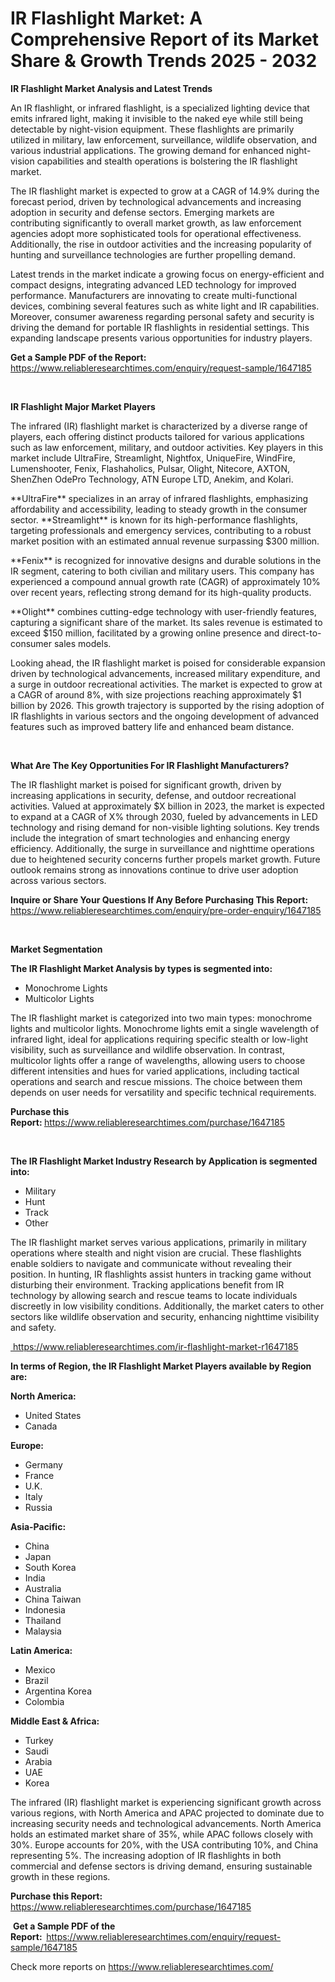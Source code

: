 <p><h1>IR Flashlight Market: A Comprehensive Report of its Market Share & Growth Trends 2025 - 2032</h1></p><p><strong>IR Flashlight Market Analysis and Latest Trends</strong></p>
<p><p>An IR flashlight, or infrared flashlight, is a specialized lighting device that emits infrared light, making it invisible to the naked eye while still being detectable by night-vision equipment. These flashlights are primarily utilized in military, law enforcement, surveillance, wildlife observation, and various industrial applications. The growing demand for enhanced night-vision capabilities and stealth operations is bolstering the IR flashlight market.</p><p>The IR flashlight market is expected to grow at a CAGR of 14.9% during the forecast period, driven by technological advancements and increasing adoption in security and defense sectors. Emerging markets are contributing significantly to overall market growth, as law enforcement agencies adopt more sophisticated tools for operational effectiveness. Additionally, the rise in outdoor activities and the increasing popularity of hunting and surveillance technologies are further propelling demand.</p><p>Latest trends in the market indicate a growing focus on energy-efficient and compact designs, integrating advanced LED technology for improved performance. Manufacturers are innovating to create multi-functional devices, combining several features such as white light and IR capabilities. Moreover, consumer awareness regarding personal safety and security is driving the demand for portable IR flashlights in residential settings. This expanding landscape presents various opportunities for industry players.</p></p>
<p><strong>Get a Sample PDF of the Report:&nbsp;</strong> <a href="https://www.reliableresearchtimes.com/enquiry/request-sample/1647185?utm_campaign=3311&utm_medium=2&utm_source=Github&utm_content=ia&utm_term=05042025&utm_id=ir-flashlight">https://www.reliableresearchtimes.com/enquiry/request-sample/1647185</a></p>
<p>&nbsp;</p>
<p><strong>IR Flashlight Major Market Players</strong></p>
<p><p>The infrared (IR) flashlight market is characterized by a diverse range of players, each offering distinct products tailored for various applications such as law enforcement, military, and outdoor activities. Key players in this market include UltraFire, Streamlight, Nightfox, UniqueFire, WindFire, Lumenshooter, Fenix, Flashaholics, Pulsar, Olight, Nitecore, AXTON, ShenZhen OdePro Technology, ATN Europe LTD, Anekim, and Kolari.</p><p>**UltraFire** specializes in an array of infrared flashlights, emphasizing affordability and accessibility, leading to steady growth in the consumer sector. **Streamlight** is known for its high-performance flashlights, targeting professionals and emergency services, contributing to a robust market position with an estimated annual revenue surpassing $300 million. </p><p>**Fenix** is recognized for innovative designs and durable solutions in the IR segment, catering to both civilian and military users. This company has experienced a compound annual growth rate (CAGR) of approximately 10% over recent years, reflecting strong demand for its high-quality products. </p><p>**Olight** combines cutting-edge technology with user-friendly features, capturing a significant share of the market. Its sales revenue is estimated to exceed $150 million, facilitated by a growing online presence and direct-to-consumer sales models.</p><p>Looking ahead, the IR flashlight market is poised for considerable expansion driven by technological advancements, increased military expenditure, and a surge in outdoor recreational activities. The market is expected to grow at a CAGR of around 8%, with size projections reaching approximately $1 billion by 2026. This growth trajectory is supported by the rising adoption of IR flashlights in various sectors and the ongoing development of advanced features such as improved battery life and enhanced beam distance.</p></p>
<p>&nbsp;</p>
<p><strong>What Are The Key Opportunities For IR Flashlight Manufacturers?</strong></p>
<p><p>The IR flashlight market is poised for significant growth, driven by increasing applications in security, defense, and outdoor recreational activities. Valued at approximately $X billion in 2023, the market is expected to expand at a CAGR of X% through 2030, fueled by advancements in LED technology and rising demand for non-visible lighting solutions. Key trends include the integration of smart technologies and enhancing energy efficiency. Additionally, the surge in surveillance and nighttime operations due to heightened security concerns further propels market growth. Future outlook remains strong as innovations continue to drive user adoption across various sectors.</p></p>
<p><strong>Inquire or Share Your Questions If Any Before Purchasing This Report:</strong> <a href="https://www.reliableresearchtimes.com/enquiry/pre-order-enquiry/1647185?utm_campaign=3311&utm_medium=2&utm_source=Github&utm_content=ia&utm_term=05042025&utm_id=ir-flashlight">https://www.reliableresearchtimes.com/enquiry/pre-order-enquiry/1647185</a></p>
<p>&nbsp;</p>
<p><strong>Market Segmentation</strong></p>
<p><strong>The IR Flashlight Market Analysis by types is segmented into:</strong></p>
<p><ul><li>Monochrome Lights</li><li>Multicolor Lights</li></ul></p>
<p><p>The IR flashlight market is categorized into two main types: monochrome lights and multicolor lights. Monochrome lights emit a single wavelength of infrared light, ideal for applications requiring specific stealth or low-light visibility, such as surveillance and wildlife observation. In contrast, multicolor lights offer a range of wavelengths, allowing users to choose different intensities and hues for varied applications, including tactical operations and search and rescue missions. The choice between them depends on user needs for versatility and specific technical requirements.</p></p>
<p><strong>Purchase this Report:&nbsp;</strong><a href="https://www.reliableresearchtimes.com/purchase/1647185?utm_campaign=3311&utm_medium=2&utm_source=Github&utm_content=ia&utm_term=05042025&utm_id=ir-flashlight">https://www.reliableresearchtimes.com/purchase/1647185</a></p>
<p>&nbsp;</p>
<p><strong>The IR Flashlight Market Industry Research by Application is segmented into:</strong></p>
<p><ul><li>Military</li><li>Hunt</li><li>Track</li><li>Other</li></ul></p>
<p><p>The IR flashlight market serves various applications, primarily in military operations where stealth and night vision are crucial. These flashlights enable soldiers to navigate and communicate without revealing their position. In hunting, IR flashlights assist hunters in tracking game without disturbing their environment. Tracking applications benefit from IR technology by allowing search and rescue teams to locate individuals discreetly in low visibility conditions. Additionally, the market caters to other sectors like wildlife observation and security, enhancing nighttime visibility and safety.</p></p>
<p><a href="https://www.reliableresearchtimes.com/ir-flashlight-market-r1647185?utm_campaign=3311&utm_medium=2&utm_source=Github&utm_content=ia&utm_term=05042025&utm_id=ir-flashlight">&nbsp;https://www.reliableresearchtimes.com/ir-flashlight-market-r1647185</a></p>
<p><strong>In terms of Region, the IR Flashlight Market Players available by Region are:</strong></p>
<p>
    <p> <strong> North America: </strong>
        <ul>
            <li>United States</li>
            <li>Canada</li>
        </ul>
        </p> 
    <p> <strong> Europe: </strong>
        <ul>
            <li>Germany</li>
            <li>France</li>
            <li>U.K.</li>
            <li>Italy</li>
            <li>Russia</li>
        </ul>
        </p> 
    <p> <strong> Asia-Pacific: </strong>
        <ul>
            <li>China</li>
            <li>Japan</li>
            <li>South Korea</li>
            <li>India</li>
            <li>Australia</li>
            <li>China Taiwan</li>
            <li>Indonesia</li>
            <li>Thailand</li>
            <li>Malaysia</li>
        </ul>
        </p> 
    <p> <strong> Latin America: </strong>
        <ul>
            <li>Mexico</li>
            <li>Brazil</li>
            <li>Argentina Korea</li>
            <li>Colombia</li>
        </ul>
        </p> 
    <p> <strong> Middle East & Africa: </strong>
        <ul>
            <li>Turkey</li>
            <li>Saudi</li>
            <li>Arabia</li>
            <li>UAE</li>
            <li>Korea</li>
        </ul>
    </p>
    </p>
<p><p>The infrared (IR) flashlight market is experiencing significant growth across various regions, with North America and APAC projected to dominate due to increasing security needs and technological advancements. North America holds an estimated market share of 35%, while APAC follows closely with 30%. Europe accounts for 20%, with the USA contributing 10%, and China representing 5%. The increasing adoption of IR flashlights in both commercial and defense sectors is driving demand, ensuring sustainable growth in these regions.</p></p>
<p><strong>Purchase this Report: </strong><a href="https://www.reliableresearchtimes.com/purchase/1647185?utm_campaign=3311&utm_medium=2&utm_source=Github&utm_content=ia&utm_term=05042025&utm_id=ir-flashlight">https://www.reliableresearchtimes.com/purchase/1647185</a></p>
<p>&nbsp;<strong>Get a Sample PDF of the Report:&nbsp;&nbsp;</strong><a href="https://www.reliableresearchtimes.com/enquiry/request-sample/1647185?utm_campaign=3311&utm_medium=2&utm_source=Github&utm_content=ia&utm_term=05042025&utm_id=ir-flashlight">https://www.reliableresearchtimes.com/enquiry/request-sample/1647185</a></p>
<p><strong></strong></p>
<p>Check more reports on <a href="https://www.reliableresearchtimes.com/?utm_campaign=3311&utm_medium=2&utm_source=Github&utm_content=ia&utm_term=05042025&utm_id=ir-flashlight">https://www.reliableresearchtimes.com/</a></p>
